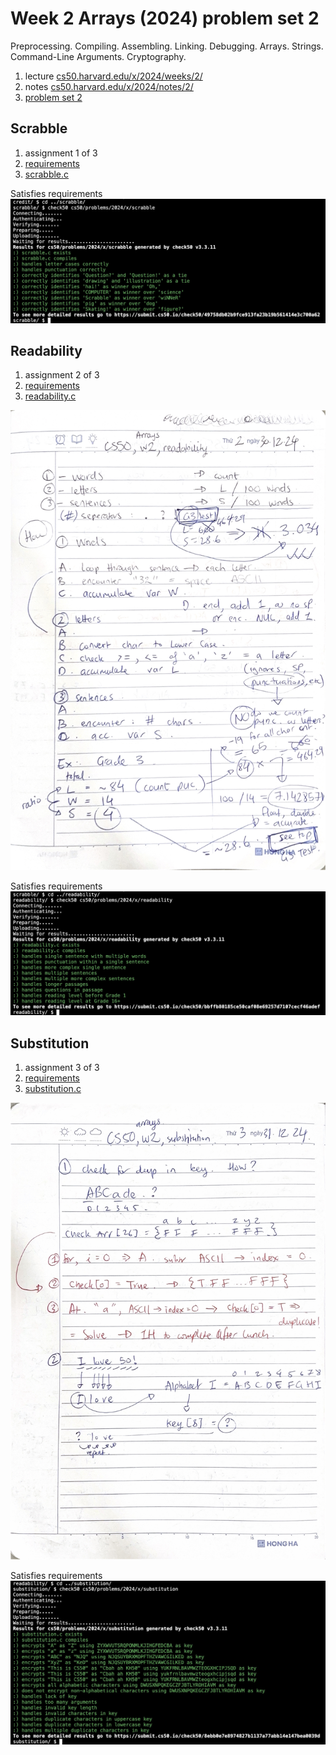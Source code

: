 # Week 2 Arrays (2024) problem set 2

Preprocessing. Compiling. Assembling. Linking. Debugging. Arrays. Strings. Command-Line Arguments. Cryptography.

1. lecture [cs50.harvard.edu/x/2024/weeks/2/](https://cs50.harvard.edu/x/2024/weeks/2/)
2. notes [cs50.harvard.edu/x/2024/notes/2/](https://cs50.harvard.edu/x/2024/notes/2/)
3. [problem set 2](https://cs50.harvard.edu/x/2024/psets/2/)

## Scrabble

1. assignment 1 of 3
2. [requirements](https://cs50.harvard.edu/x/2024/psets/2/scrabble/#scrabble)
3. [scrabble.c](./scrabble.c)

Satisfies requirements
![Satisfies requirements](./scrabble-submission.jpg)

## Readability

1. assignment 2 of 3
2. [requirements](https://cs50.harvard.edu/x/2024/psets/2/readability/)
3. [readability.c](./readability.c)

![readability-working](readability-working.jpg)

Satisfies requirements
![Satisfies requirements](./readability-submission.jpg)

## Substitution

1. assignment 3 of 3
2. [requirements](https://cs50.harvard.edu/x/2024/psets/1/credit/)
3. [substitution.c](./substitution.c)

![substitution-working](substitution-working.jpg)

Satisfies requirements
![Satisfies requirements](./substitution-submission.jpg)
